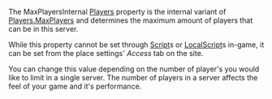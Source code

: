 The MaxPlayersInternal [Players](https://create.roblox.com/docs/reference/engine/classes/Players) property is the internal variant of
[Players.MaxPlayers](https://create.roblox.com/docs/reference/engine/classes/Players#MaxPlayers) and determines the maximum amount of players that can
be in this server.

While this property cannot be set through [Script](https://create.roblox.com/docs/reference/engine/classes/Script)s or [LocalScript](https://create.roblox.com/docs/reference/engine/classes/LocalScript)s
in-game, it can be set from the place settings' _Access_ tab on the site.

You can change this value depending on the number of player's you would
like to limit in a single server. The number of players in a server
affects the feel of your game and it's performance.